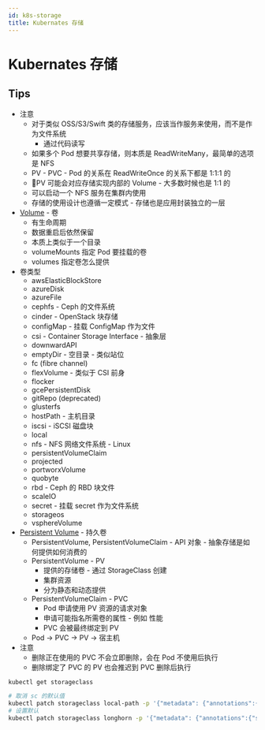 ```yaml
---
id: k8s-storage
title: Kubernates 存储
---
```


# Kubernates 存储

## Tips
* 注意
  * 对于类似 OSS/S3/Swift 类的存储服务，应该当作服务来使用，而不是作为文件系统
    * 通过代码读写
  * 如果多个 Pod 想要共享存储，则本质是 ReadWriteMany，最简单的选项是 NFS
  * PV - PVC - Pod 的关系在 ReadWriteOnce 的关系下都是 1:1:1 的
  * PV 可能会对应存储实现内部的 Volume - 大多数时候也是 1:1 的
  * 可以启动一个 NFS 服务在集群内使用
  * 存储的使用设计也遵循一定模式 - 存储也是应用封装独立的一层
* [Volume](https://kubernetes.io/docs/concepts/storage/volumes) - 卷
  * 有生命周期
  * 数据重启后依然保留
  * 本质上类似于一个目录
  * volumeMounts 指定 Pod 要挂载的卷
  * volumes 指定卷怎么提供
* 卷类型
  * awsElasticBlockStore
  * azureDisk
  * azureFile
  * cephfs - Ceph 的文件系统
  * cinder - OpenStack 块存储
  * configMap - 挂载 ConfigMap 作为文件
  * csi - Container Storage Interface - 抽象层
  * downwardAPI
  * emptyDir - 空目录 - 类似站位
  * fc (fibre channel)
  * flexVolume - 类似于 CSI 前身
  * flocker
  * gcePersistentDisk
  * gitRepo (deprecated)
  * glusterfs
  * hostPath - 主机目录
  * iscsi - iSCSI 磁盘块
  * local
  * nfs - NFS 网络文件系统 - Linux
  * persistentVolumeClaim
  * projected
  * portworxVolume
  * quobyte
  * rbd - Ceph 的 RBD 块文件
  * scaleIO
  * secret - 挂载 secret 作为文件系统
  * storageos
  * vsphereVolume
* [Persistent Volume](https://kubernetes.io/docs/concepts/storage/persistent-volumes/) - 持久卷
  * PersistentVolume, PersistentVolumeClaim - API 对象 - 抽象存储是如何提供如何消费的
  * PersistentVolume - PV
    * 提供的存储卷 - 通过 StorageClass 创建
    * 集群资源
    * 分为静态和动态提供
  * PersistentVolumeClaim - PVC
    * Pod 申请使用 PV 资源的请求对象
    * 申请可能指名所需卷的属性 - 例如 性能
    * PVC 会被最终绑定到 PV
  * Pod -> PVC -> PV -> 宿主机
* 注意
  * 删除正在使用的 PVC 不会立即删除，会在 Pod 不使用后执行
  * 删除绑定了 PVC 的 PV 也会推迟到 PVC 删除后执行

```bash
kubectl get storageclass

# 取消 sc 的默认值
kubectl patch storageclass local-path -p '{"metadata": {"annotations":{"storageclass.kubernetes.io/is-default-class":"false"}}}'
# 设置默认
kubectl patch storageclass longhorn -p '{"metadata": {"annotations":{"storageclass.kubernetes.io/is-default-class":"true"}}}'
```

